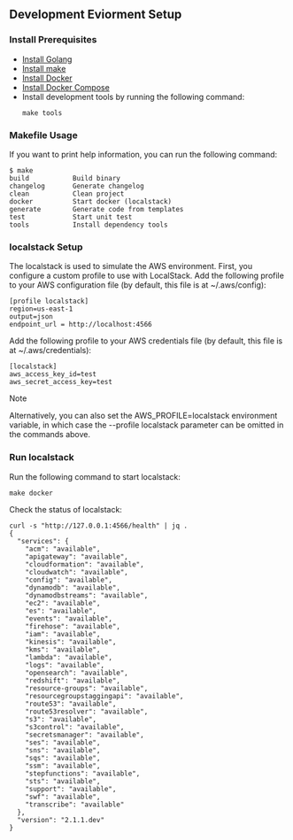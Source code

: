 ## Development Eviorment Setup
### Install Prerequisites
- [Install Golang](https://go.dev/doc/install)
- [Install make](https://www.gnu.org/software/make/)
- [Install Docker](https://docs.docker.com/get-docker/)
- [Install Docker Compose](https://docs.docker.com/compose/install/)
- Install development tools by running the following command:
    ```shell
    make tools
    ```

### Makefile Usage
If you want to print help information, you can run the following command:
```shell
$ make
build           Build binary
changelog       Generate changelog
clean           Clean project
docker          Start docker (localstack)
generate        Generate code from templates
test            Start unit test
tools           Install dependency tools 
```

### localstack Setup
The localstack is used to simulate the AWS environment. First, you configure a custom profile to use with LocalStack. Add the following profile to your AWS configuration file (by default, this file is at ~/.aws/config):

```shell
[profile localstack]
region=us-east-1
output=json
endpoint_url = http://localhost:4566
```

Add the following profile to your AWS credentials file (by default, this file is at ~/.aws/credentials):
```shell
[localstack]
aws_access_key_id=test
aws_secret_access_key=test
```

> [!NOTE]  
> Alternatively, you can also set the AWS_PROFILE=localstack environment variable, in which case the --profile localstack parameter can be omitted in the commands above.

### Run localstack
Run the following command to start localstack:
```shell
make docker
```

Check the status of localstack:
```shell
curl -s "http://127.0.0.1:4566/health" | jq .
{
  "services": {
    "acm": "available",
    "apigateway": "available",
    "cloudformation": "available",
    "cloudwatch": "available",
    "config": "available",
    "dynamodb": "available",
    "dynamodbstreams": "available",
    "ec2": "available",
    "es": "available",
    "events": "available",
    "firehose": "available",
    "iam": "available",
    "kinesis": "available",
    "kms": "available",
    "lambda": "available",
    "logs": "available",
    "opensearch": "available",
    "redshift": "available",
    "resource-groups": "available",
    "resourcegroupstaggingapi": "available",
    "route53": "available",
    "route53resolver": "available",
    "s3": "available",
    "s3control": "available",
    "secretsmanager": "available",
    "ses": "available",
    "sns": "available",
    "sqs": "available",
    "ssm": "available",
    "stepfunctions": "available",
    "sts": "available",
    "support": "available",
    "swf": "available",
    "transcribe": "available"
  },
  "version": "2.1.1.dev"
}
```